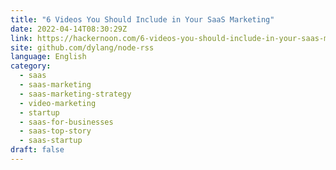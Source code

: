 ```yaml
---
title: "6 Videos You Should Include in Your SaaS Marketing"
date: 2022-04-14T08:30:29Z
link: https://hackernoon.com/6-videos-you-should-include-in-your-saas-marketing?source=rss&utm_medium=RSS&utm_source=news.12bit.vn
site: github.com/dylang/node-rss
language: English
category:
  - saas
  - saas-marketing
  - saas-marketing-strategy
  - video-marketing
  - startup
  - saas-for-businesses
  - saas-top-story
  - saas-startup
draft: false
---
```

